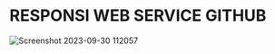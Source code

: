 # RESPONSI WEB SERVICE GITHUB

![Screenshot 2023-09-30 112057](https://github.com/NaufalAmmar4/WS_Responsi/assets/93111075/c2228277-be0f-447f-8f0b-42cb7920a157)
